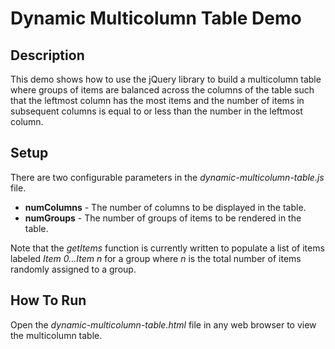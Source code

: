 # Dynamic Multicolumn Table Demo

## Description

This demo shows how to use the jQuery library to build a multicolumn table where groups of items are balanced across the columns of the table 
such that the leftmost column has the most items and the number of items in subsequent columns is equal to or less than the number in the leftmost column.


## Setup
There are two configurable parameters in the *dynamic-multicolumn-table.js* file.

* **numColumns** - The number of columns to be displayed in the table.
* **numGroups** - The number of groups of items to be rendered in the table.

Note that the *getItems* function is currently written to populate a list of items labeled *Item 0...Item n* for a group where *n* is the total number of items randomly assigned to a group.

## How To Run

Open the *dynamic-multicolumn-table.html* file in any web browser to view the multicolumn table.
